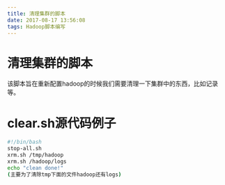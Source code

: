 ```yaml
---
title: 清理集群的脚本
date: 2017-08-17 13:56:08
tags: Hadoop脚本编写
---
```

# 清理集群的脚本
该脚本旨在重新配置hadoop的时候我们需要清理一下集群中的东西，比如记录等。

<!--more-->
# clear.sh源代码例子
```bash
#!/bin/bash
stop-all.sh
xrm.sh /tmp/hadoop
xrm.sh /hadoop/logs
echo "clean done!"
(主要为了清除tmp下面的文件hadoop还有logs)
```